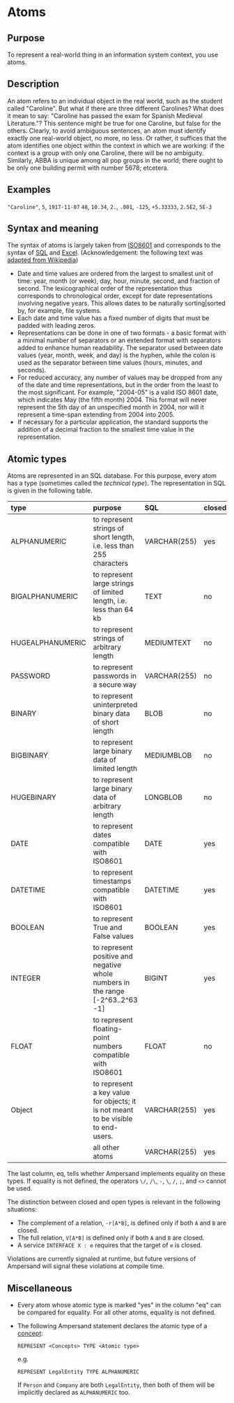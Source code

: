 # Atoms

## Purpose

To represent a real-world thing in an information system context, you use atoms.

## Description

An atom refers to an individual object in the real world, such as the student called "Caroline". But what if there are three different Carolines? What does it mean to say: "Caroline has passed the exam for Spanish Medieval Literature."? This sentence might be true for one Caroline, but false for the others. Clearly, to avoid ambiguous sentences, an atom must identify exactly one real-world object, no more, no less. Or rather, it suffices that the atom identifies one object within the context in which we are working: if the context is a group with only one Caroline, there will be no ambiguity. Similarly, ABBA is unique among all pop groups in the world; there ought to be only one building permit with number 5678; etcetera.

## Examples

`"Caroline"`, `5`, `1917-11-07` `48`, `10.34`, `2.`, `.001`, `-125`, `+5.33333`, `2.5E2`, `5E-3`

## Syntax and meaning

The syntax of atoms is largely taken from [ISO8601](https://www.iso.org/iso-8601-date-and-time-format.html) and corresponds to the syntax of [SQL](https://www.w3schools.com/sql/func_sqlserver_convert.asp) and [Excel](https://support.office.com/en-us/article/format-numbers-as-dates-or-times-418bd3fe-0577-47c8-8caa-b4d30c528309). \(Acknowledgement: the following text was [adapted from Wikipedia](https://en.wikipedia.org/wiki/ISO_8601)\)

* Date and time values are ordered from the largest to smallest unit of time: year, month \(or week\), day, hour, minute, second, and fraction of second. The lexicographical order of the representation thus corresponds to chronological order, except for date representations involving negative years. This allows dates to be naturally sorting\|sorted by, for example, file systems.
* Each date and time value has a fixed number of digits that must be padded with leading zeros.
* Representations can be done in one of two formats - a basic format with a minimal number of separators or an extended format with separators added to enhance human readability. The separator used between date values \(year, month, week, and day\) is the hyphen, while the colon is used as the separator between time values \(hours, minutes, and seconds\).
* For reduced accuracy, any number of values may be dropped from any of the date and time representations, but in the order from the least to the most significant. For example, "2004-05" is a valid ISO 8601 date, which indicates May \(the fifth month\) 2004. This format will never represent the 5th day of an unspecified month in 2004, nor will it represent a time-span extending from 2004 into 2005.
* If necessary for a particular application, the standard supports the addition of a decimal fraction to the smallest time value in the representation.

## Atomic types

Atoms are represented in an SQL database. For this purpose, every atom has a type \(sometimes called the _technical type_\). The representation in SQL is given in the following table.

| type | purpose | SQL | closed | eq |
| :--- | :--- | :--- | :--- | :--- |
| ALPHANUMERIC | to represent strings of short length, i.e. less than 255 characters | VARCHAR\(255\) | yes | yes |
| BIGALPHANUMERIC | to represent large strings of limited length, i.e. less than 64 kb | TEXT | no | yes |
| HUGEALPHANUMERIC | to represent strings of arbitrary length | MEDIUMTEXT | no | no |
| PASSWORD | to represent passwords in a secure way | VARCHAR\(255\) | no | yes |
| BINARY | to represent uninterpreted binary data of short length | BLOB | no | no |
| BIGBINARY | to represent large binary data of limited length | MEDIUMBLOB | no | no |
| HUGEBINARY | to represent large binary data of arbitrary length | LONGBLOB | no | no |
| DATE | to represent dates compatible with ISO8601 | DATE | yes | yes |
| DATETIME | to represent timestamps compatible with ISO8601 | DATETIME | yes | yes |
| BOOLEAN | to represent True and False values | BOOLEAN | yes | yes |
| INTEGER | to represent positive and negative whole numbers in the range \[-2^63..2^63 -1\] | BIGINT | yes | yes |
| FLOAT | to represent floating-point numbers compatible with ISO8601 | FLOAT | no | no |
| Object | to represent a key value for objects; it is not meant to be visible to end-users. | VARCHAR\(255\) | yes | yes |
|  | all other atoms | VARCHAR\(255\) | yes | yes |

The last column, eq, tells whether Ampersand implements equality on these types. If equality is not defined, the operators `\/`, `/\`, `-`, `\`, `/`, `;`, and `<>` cannot be used.

The distinction between closed and open types is relevant in the following situations:

* The complement of a relation, `-r[A*B]`, is defined only if both `A` and `B` are closed.
* The full relation, `V[A*B]` is defined only if both `A` and `B` are closed. 
* A service `INTERFACE X : e` requires that the target of `e` is closed.

Violations are currently signaled at runtime, but future versions of Ampersand will signal these violations at compile time.

## Miscellaneous

* Every atom whose atomic type is marked "yes" in the column "eq" can be compared for equality. For all other atoms, equality is not defined.
* The following Ampersand statement declares the atomic type of a [concept](the-concept-statement.md):

  ```text
  REPRESENT <Concepts> TYPE <Atomic type>
  ```

  e.g.

  ```text
  REPRESENT LegalEntity TYPE ALPHANUMERIC
  ```

  If `Person` and `Company` are both `LegalEntity`, then both of them will be implicitly declared as `ALPHANUMERIC` too.


